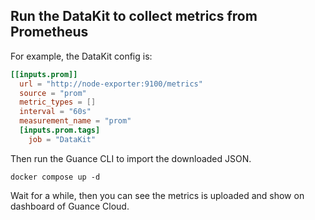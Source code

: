 ## Run the DataKit to collect metrics from Prometheus

For example, the DataKit config is:

```toml
[[inputs.prom]]
  url = "http://node-exporter:9100/metrics"
  source = "prom"
  metric_types = []
  interval = "60s"
  measurement_name = "prom"
  [inputs.prom.tags]
    job = "DataKit"
```

Then run the Guance CLI to import the downloaded JSON.

```shell
docker compose up -d
```

Wait for a while, then you can see the metrics is uploaded and show on dashboard of Guance Cloud.
